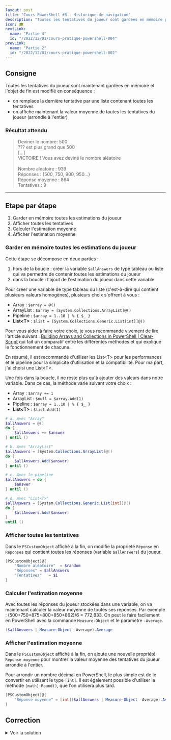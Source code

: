 ```yaml
---
layout: post
title: "Cours PowerShell #3 - Historique de navigation"
description: "Toutes les tentatives du joueur sont gardées en mémoire pour pouvoir afficher plus d'informations sur la partie"
icon: 🎓
nextLink:
  name: "Partie 4"
  id: "/2022/12/01/cours-pratique-powershell-004"
prevLink:
  name: "Partie 2"
  id: "/2022/12/01/cours-pratique-powershell-002"
---
```


## Consigne

Toutes les tentatives du joueur sont maintenant gardées en mémoire et l'objet de fin est modifié en conséquence :

- on remplace la dernière tentative par une liste contenant toutes les tentatives
- on affiche maintenant la valeur moyenne de toutes les tentatives du joueur (arrondie à l'entier)

### Résultat attendu

> Deviner le nombre: 500\
> ??? est plus grand que 500\
> [...]\
> VICTOIRE ! Vous avez deviné le nombre aléatoire\
> \
> Nombre aléatoire : 939\
> Réponses         : {500, 750, 900, 950...}\
> Réponse moyenne  : 864\
> Tentatives       : 9

---

## Etape par étape

1. Garder en mémoire toutes les estimations du joueur
2. Afficher toutes les tentatives
3. Calculer l'estimation moyenne
4. Afficher l'estimation moyenne

### Garder en mémoire toutes les estimations du joueur

Cette étape se décompose en deux parties :

1. hors de la boucle : créer la variable `$allAnswers` de type tableau ou liste qui va permettre de contenir toutes les estimations du joueur
2. dans la boucle : l'ajout de l'estimation du joueur dans cette variable

Pour créer une variable de type tableau ou liste (c'est-à-dire qui contient plusieurs valeurs homogènes), plusieurs choix s'offrent à vous :

- Array : `$array = @()`
- ArrayList : `$array = [System.Collections.ArrayList]@()`
- Pipeline : `$array = 1..10 | % { $_ }`
- **List\<T\>** : `$list = [System.Collections.Generic.List[int]]@()`

Pour vous aider à faire votre choix, je vous recommande vivement de lire l'article suivant : [Building Arrays and Collections in PowerShell \| Clear-Script](https://vexx32.github.io/2020/02/15/Building-Arrays-Collections/) qui fait un comparatif entre les différentes méthodes et qui explique le fonctionnement de chacune.

En résumé, il est recommandé d'utiliser les List\<T\> pour les performances et le pipeline pour la simplicité d'utilisation et la compatibilité. Pour ma part, j'ai choisi une List\<T\>.

Une fois dans la boucle, il ne reste plus qu'à ajouter des valeurs dans notre variable. Dans ce cas, la méthode varie suivant votre choix :

- Array : `$array += 1`
- ArrayList : `$null = $array.Add(1)`
- Pipeline : `$array = 1..10 | % { $_ }`
- **List\<T\>** : `$list.Add(1)`

```powershell
# a. Avec "Array"
$allAnswers = @()
do {
    $allAnswers += $answer
} until ()

# b. Avec "ArrayList"
$allAnswers = [System.Collections.ArrayList]@()
do {
    $allAnswers.Add($answer)
} until ()

# c. Avec le pipeline
$allAnswers = do {
    $answer
} until ()

# d. Avec "List<T>"
$allAnswers = [System.Collections.Generic.List[int]]@()
do {
    $allAnswers.Add($answer)
}
until ()
```

### Afficher toutes les tentatives

Dans le `PSCustomObject` affiché à la fin, on modifie la propriété `Réponse` en `Réponses` qui contient toutes les réponses (variable `$allAnswers`) du joueur.

```powershell
[PSCustomObject]@{
    "Nombre aléatoire"  = $random
    "Réponses" = $allAnswers
    "Tentatives"   = $i
}
```

### Calculer l'estimation moyenne

Avec toutes les réponses du joueur stockées dans une variable, on va maintenant calculer la valeur moyenne de toutes ses réponses. Par exemple : (500+750+875+800+850+862)/6 = 772,833. On peut le faire facilement en PowerShell avec la commande `Measure-Object` et le paramètre `-Average`.

```powershell
($allAnswers | Measure-Object -Average).Average
```

### Afficher l'estimation moyenne

Dans le `PSCustomObject` affiché à la fin, on ajoute une nouvelle propriété `Réponse moyenne` pour montrer la valeur moyenne des tentatives du joueur arrondie à l'entier.

Pour arrondir un nombre décimal en PowerShell, le plus simple est de le convertir en utilisant le type `[int]`. Il est également possible d'utiliser la méthode `[math]:Round()`, que l'on utilisera plus tard.

```powershell
[PSCustomObject]@{
    "Réponse moyenne" = [int]($allAnswers | Measure-Object -Average).Average
}
```

## Correction

<details>
    <summary>Voir la solution</summary>
    <a href="https://github.com/leobouard/leobouard.github.io/blob/main/assets/scripts/cours-pratique-powershell-003.ps1">cours-pratique-powershell-003.ps1</a>
</details>